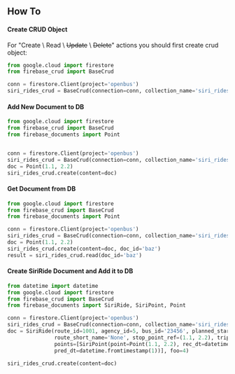 ## How To

#### Create CRUD Object
For "Create \ Read \ ~~Update~~ \ ~~Delete~~" actions you should first create crud object: 
```python
from google.cloud import firestore
from firebase_crud import BaseCrud

conn = firestore.Client(project='openbus')
siri_rides_crud = BaseCrud(connection=conn, collection_name='siri_rides')
```

#### Add New Document to DB
```python
from google.cloud import firestore
from firebase_crud import BaseCrud
from firebase_documents import Point


conn = firestore.Client(project='openbus')
siri_rides_crud = BaseCrud(connection=conn, collection_name='siri_rides')
doc = Point(1.1, 2.2)
siri_rides_crud.create(content=doc)
```

#### Get Document from DB
```python
from google.cloud import firestore
from firebase_crud import BaseCrud
from firebase_documents import Point

conn = firestore.Client(project='openbus')
siri_rides_crud = BaseCrud(connection=conn, collection_name='siri_rides')
doc = Point(1.1, 2.2)
siri_rides_crud.create(content=doc, doc_id='baz')
result = siri_rides_crud.read(doc_id='baz')
```

#### Create SiriRide Document and Add it to DB
```python
from datetime import datetime
from google.cloud import firestore
from firebase_crud import BaseCrud
from firebase_documents import SiriRide, SiriPoint, Point

conn = firestore.Client(project='openbus')
siri_rides_crud = BaseCrud(connection=conn, collection_name='siri_rides')
doc = SiriRide(route_id=1001, agency_id=5, bus_id='23456', planned_start_datetime=datetime.fromtimestamp(1),
               route_short_name='None', stop_point_ref=(1.1, 2.2), trip_id_to_date=57434, 
               points=[SiriPoint(point=Point(1.1, 2.2), rec_dt=datetime.fromtimestamp(1),
               pred_dt=datetime.fromtimestamp(1))], foo=4)

siri_rides_crud.create(content=doc)

```
